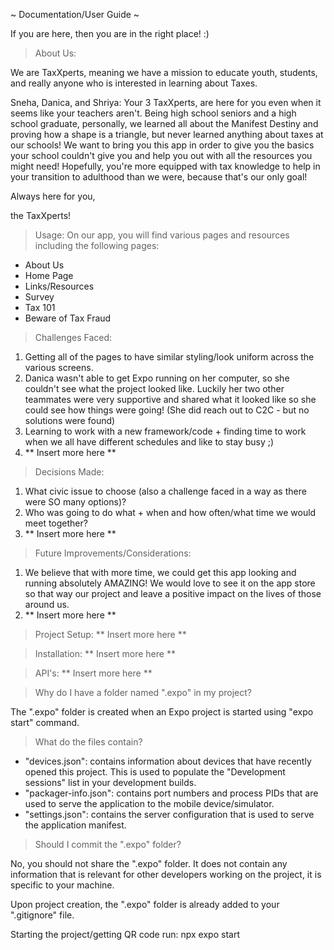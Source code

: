 ~ Documentation/User Guide ~

If you are here, then you are in the right place! :)

> About Us:

We are TaxXperts, meaning we have a mission to educate youth, students, and really anyone who is interested in learning about Taxes. 

Sneha, Danica, and Shriya: Your 3 TaxXperts, are here for you even when it seems like your teachers aren't. 
Being high school seniors and a high school graduate, personally, we learned all about the Manifest Destiny and proving how a shape is a triangle, but never learned anything about taxes at our schools! We want to bring you this app in order to give you the basics your school couldn't give you and help you out with all the resources you might need! Hopefully, you're more equipped with tax knowledge to help in your transition to adulthood than we were, because that's our only goal! 

Always here for you,

the TaxXperts!

> Usage: On our app, you will find various pages and resources including the following pages: 
- About Us
- Home Page
- Links/Resources
- Survey
- Tax 101
- Beware of Tax Fraud

> Challenges Faced:
1) Getting all of the pages to have similar styling/look uniform across the various screens. 
2) Danica wasn't able to get Expo running on her computer, so she couldn't see what the project looked like. Luckily her two other teammates were very supportive and shared what it looked like so she could see how things were going! (She did reach out to C2C - but no solutions were found)
3) Learning to work with a new framework/code + finding time to work when we all have different schedules and like to stay busy ;)
4) ** Insert more here **

> Decisions Made:
1) What civic issue to choose (also a challenge faced in a way as there were SO many options)?
2) Who was going to do what + when and how often/what time we would meet together?
3) ** Insert more here **

> Future Improvements/Considerations:
1) We believe that with more time, we could get this app looking and running absolutely AMAZING! We would love to see it on the app store so that way our project and leave a positive impact on the lives of those around us.
2) ** Insert more here **

> Project Setup:
** Insert more here **

> Installation:
** Insert more here **

> API's: 
** Insert more here **

> Why do I have a folder named ".expo" in my project?

The ".expo" folder is created when an Expo project is started using "expo start" command.

> What do the files contain?

- "devices.json": contains information about devices that have recently opened this project. This is used to populate the "Development sessions" list in your development builds.
- "packager-info.json": contains port numbers and process PIDs that are used to serve the application to the mobile device/simulator.
- "settings.json": contains the server configuration that is used to serve the application manifest.

> Should I commit the ".expo" folder?

No, you should not share the ".expo" folder. It does not contain any information that is relevant for other developers working on the project, it is specific to your machine.

Upon project creation, the ".expo" folder is already added to your ".gitignore" file.

Starting the project/getting QR code run: npx expo start 
